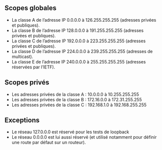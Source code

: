 ## Scopes globales
-    La classe A de l’adresse IP 0.0.0.0 à 126.255.255.255 (adresses privées et publiques).
-    La classe B de l’adresse IP 128.0.0.0 à 191.255.255.255 (adresses privées et publiques).
-    La classe C de l’adresse IP 192.0.0.0 à 223.255.255.255 (adresses privées et publiques).
-    La classe D de l’adresse IP 224.0.0.0 à 239.255.255.255 (adresses de multicast).
-    La classe E de l’adresse IP 240.0.0.0 à 255.255.255.255 (adresses réservées par l’IETF).

## Scopes privés
-    Les adresses privées de la classe A : 10.0.0.0 à 10.255.255.255
-    Les adresses privées de la classe B : 172.16.0.0 à 172.31.255.255
-    Les adresses privées de la classe C : 192.168.1.0 à 192.168.255.255

## Exceptions
-    Le réseau 127.0.0.0 est réservé pour les tests de loopback
-    Le réseau 0.0.0.0 est lui aussi réservé (et utilisé notamment pour définir une route par défaut sur un routeur).
